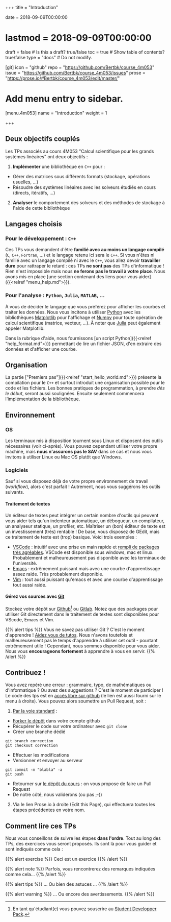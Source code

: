 +++
title = "Introduction"

date = 2018-09-09T00:00:00
# lastmod = 2018-09-09T00:00:00

draft = false  # Is this a draft? true/false
toc = true  # Show table of contents? true/false
type = "docs"  # Do not modify.

[git]
  icon = "github"
  repo = "https://github.com/Bertbk/course_4m053"
  issue = "https://github.com/Bertbk/course_4m053/issues"
  prose = "https://prose.io/#Bertbk/course_4m053/edit/master/"


# Add menu entry to sidebar.
[menu.4m053]
  name = "Introduction"
  weight = 1


+++

## Deux objectifs couplés

Les TPs associés au cours 4M053 "Calcul scientifique pour les grands systèmes linéaires" ont deux objectifs :

1. **Implémenter** une bibliothèque en `C++` pour :
  - Gérer des matrices sous différents formats (stockage, opérations usuelles, ...)
  - Résoudre des systèmes linéaires avec les solveurs étudiés en cours (directs, itératifs, ...)
2. **Analyser** le comportement des solveurs et des méthodes de stockage à l'aide de cette bibliothèque

## Langages choisis

### Pour le développement : `C++`

Ces TPs vous demandent d'être **familié avec au moins un langage compilé** (`C`, `C++`, `Fortran`, ...) et le langage retenu ici sera le `C++`. Si vous n'êtes ni familié avec un langage compilé ni avec le `C++`, vous allez devoir **travailler dure** pour rattraper le retard : ces TPs **ne sont pas** des TPs d'informatique ! Rien n'est impossible mais nous **ne ferons pas le travail à votre place**. Nous avons mis en place [une section contenant des liens pour vous aider]({{<relref "menu_help.md">}}).

### Pour l'analyse : `Python`, `Julia`, `MATLAB`, ...

À vous de décider le langage que vous préférez pour afficher les courbes et traiter les données. Nous vous incitons à utiliser [Python](https://www.python.org/) avec les bibliothèques [Matplotlib](https://matplotlib.org/) pour l'affichage et [Numpy](https://www.numpy.org/) pour toute opération de calcul scientifique (matrice, vecteur, ...). À noter que [Julia](https://julialang.org) peut également appeler Matplotlib.

Dans la rubrique d'aide, nous fournissons [un script Python]({{<relref "help_format.md">}}) permettant de lire un fichier JSON, d'en extraire des données et d'afficher une courbe.

## Organisation

La partie ["Premiers pas"]({{<relref "start_hello_world.md">}}) présente la compilation pour le `C++` et surtout introduit une organisation possible pour le code et les fichiers. Les bonnes pratiques de programmation, à prendre *dès le début*, seront aussi soulignées. Ensuite seulement commencera l'implémentation de la bibliothèque.

## Environnement

### OS

Les terminaux mis à disposition tournent sous Linux et disposent des outils nécessaires (voir ci-après). Vous pouvez cependant utiliser votre propre machine, mais **nous n'assurons pas le SAV** dans ce cas et nous vous invitons à utiliser Linux ou Mac OS plutôt que Windows.

### Logiciels

Sauf si vous disposez déjà de votre propre environnement de travail (*workflow*), alors c'est parfait ! Autrement, nous vous suggérons les outils suivants. 

#### Traitement de textes

Un éditeur de textes peut intégrer un certain nombre d'outils qui peuvent vous aider tels qu'un indenteur automatique, un débogueur, un compilateur, un analyseur statique, un profiler, etc. Maîtriser un (bon) éditeur de texte est un investissement (très) rentable ! De base, vous disposez de GEdit, mais ce traitement de texte est (trop) basique. Voici trois exemples :

- [VSCode](https://code.visualstudio.com/) : intuitif avec une prise en main rapide et [rempli de packages très agréables](https://ljll.math.upmc.fr/infomath/tools/vscode). VSCode est disponible sous windows, mac et linux. Probablement et malheureusement pas disponible avec les terminaux de l'université.
- [Emacs](https://www.gnu.org/software/emacs/) : extrêmement puissant mais avec une courbe d'apprentissage assez raide. Très probablement disponible. 
- [Vim](https://www.vim.org/) : tout aussi puissant qu'emacs et avec une courbe d'apprentissage tout aussi raide.

#### Gérez vos sources avec [Git](https://git-scm.com/)

Stockez votre dépôt sur [Github](https://github.com)[^1] ou [Gitlab](https://gitlab.com). Notez que des packages pour utiliser Git directement dans le traitement de textes sont disponibles pour VScode, Emacs et Vim.

{{% alert tips %}}
Vous ne savez pas utiliser Git ? C'est le moment d'apprendre ! [Aidez vous de tutos](https://ljll.math.upmc.fr/infomath/tools/git/). Nous n'avons toutefois et malheureusement pas le temps d'apprendre à utiliser cet outil - pourtant extrêmement utile ! Cependant, nous sommes disponible pour vous aider. Nous vous **encourageons fortement** à apprendre à vous en servir.
{{% /alert %}}

[^1]: En tant qu'étudiant(e) vous pouvez souscrire au [Student Developper Pack](https://education.github.com/pack).


## Contribuez !

Vous avez repéré une erreur : grammaire, typo, de mathématiques ou d'informatique ? Ou avez des suggestions ? C'est le moment de participer ! Le code des tps est en [accès libre sur github](https://github.com/Bertbk/course_4m053) (le lien est aussi fourni sur le menu à droite). Vous pouvez alors soumettre un Pull Request, soit :

1. [Par la voie standard](https://help.github.com/articles/about-pull-requests/) :
  - [Forker le dépôt](https://help.github.com/articles/fork-a-repo/) dans votre compte github
  - Récupérer le code sur votre ordinateur avec `git clone`
  - Créer une branche dédié
  ```
  git branch correction
  git checkout correction
  ```
  - Effectuer les modifications
  - Versionner et envoyer au serveur
  ```
  git commit -m "blabla" -a
  git push
  ```
  - Retourner sur [le dépôt du cours](https://github.com/Bertbk/course_4m053) : on vous propose de faire un Pull Request
  - De notre côté, nous validerons (ou pas ;-))


2. Via le lien Prose.io à droite (Edit this Page), qui effectuera toutes les étapes précédentes en votre nom.



## Comment lire ces TPs

Nous vous conseillons de suivre les étapes **dans l'ordre**. Tout au long des TPs, des exercices vous seront proposés. Ils sont là pour vous guider et sont indiqués comme cela :

{{% alert exercise %}}
Ceci est un exercice
{{% /alert %}}

{{% alert note %}}
Parfois, vous rencontrerez des remarques indiquées comme cela...
{{% /alert %}}

{{% alert tips %}}
... Ou bien des astuces ...
{{% /alert %}}

{{% alert warning %}}
... Ou encore des avertissements.
{{% /alert %}}
